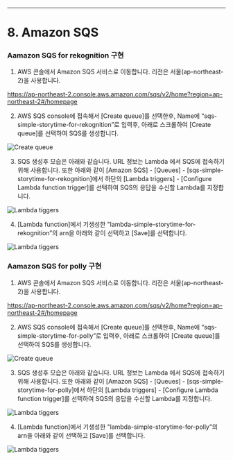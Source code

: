 ---
# 8. Amazon SQS

 
### Aamazon SQS for rekognition 구현 

1) AWS 콘솔에서 Amazon SQS 서비스로 이동합니다. 리전은 서울(ap-northeast-2)을 사용합니다.

https://ap-northeast-2.console.aws.amazon.com/sqs/v2/home?region=ap-northeast-2#/homepage



2) AWS SQS console에 접속해서 [Create queue]를 선택한후, Name에 “sqs-simple-storytime-for-rekognition”로 입력후, 아래로 스크롤하여 [Create queue]를 선택하여 SQS를 생성합니다.

![Create queue](/static/sqs-rekognition-1.png)


3) SQS 생성후 모습은 아래와 같습니다. URL 정보는 Lambda 에서 SQS에 접속하기 위해 사용합니다. 또한 아래와 같이 [Amazon SQS] - [Queues] - [sqs-simple-storytime-for-rekognition]에서 하단의 [Lambda triggers] - [Configure Lambda function trigger]를 선택하여 SQS의 응답을 수신할 Lambda를 지정합니다.

![Lambda tiggers](/static/sqs-rekognition-2.png)


4) [Lambda function]에서 기생성한 "lambda-simple-storytime-for-rekognition”의 arn을 아래와 같이 선택하고 [Save]를 선택합니다.

![Lambda tiggers](/static/sqs-rekognition-3.png)


### Aamazon SQS for polly 구현 

1) AWS 콘솔에서 Amazon SQS 서비스로 이동합니다. 리전은 서울(ap-northeast-2)을 사용합니다.

https://ap-northeast-2.console.aws.amazon.com/sqs/v2/home?region=ap-northeast-2#/homepage



2) AWS SQS console에 접속해서 [Create queue]를 선택한후, Name에 “sqs-simple-storytime-for-polly”로 입력후, 아래로 스크롤하여 [Create queue]를 선택하여 SQS를 생성합니다.

![Create queue](/static/sqs-polly-1.png)


3) SQS 생성후 모습은 아래와 같습니다. URL 정보는 Lambda 에서 SQS에 접속하기 위해 사용합니다. 또한 아래와 같이 [Amazon SQS] - [Queues] - [sqs-simple-storytime-for-polly]에서 하단의 [Lambda triggers] - [Configure Lambda function trigger]를 선택하여 SQS의 응답을 수신할 Lambda를 지정합니다.

![Lambda tiggers](/static/sqs-polly-2.png)


4) [Lambda function]에서 기생성한 "lambda-simple-storytime-for-polly”의 arn을 아래와 같이 선택하고 [Save]를 선택합니다.

![Lambda tiggers](/static/sqs-polly-3.png)
